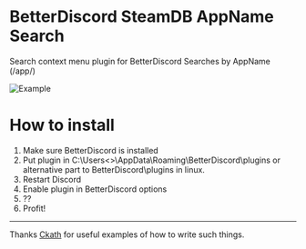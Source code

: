 # BetterDiscord SteamDB AppName Search
Search context menu plugin for BetterDiscord
Searches by AppName (/app/)

![Example](https://i.imgur.com/N7IQ1kE.png)

# How to install
1. Make sure BetterDiscord is installed
2. Put plugin in C:\Users\<<Username>>\AppData\Roaming\BetterDiscord\plugins or alternative part to BetterDiscord\plugins in linux.
3. Restart Discord
4. Enable plugin in BetterDiscord options
5. ??
6. Profit!

---
Thanks [Ckath](https://github.com/Ckath) for useful examples of how to write such things.